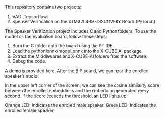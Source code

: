 This repository contains two projects:

1. VAD (Tensorflow)
2. Speaker Verification on the STM32L4R9I-DISCOVERY Board (PyTorch)

The Speaker Verification project includes C and Python folders.
To use the model on the evaluation board, follow these steps:

1. Burn the C folder onto the board using the ST IDE.
2. Load the python/onnx/model_onnx into the X-CUBE-AI package.
3. Extract the Middlewares and X-CUBE-AI folders from the software.
4. Debug the code.

A demo is provided here.
After the BIP sound, we can hear the enrolled speaker's audio.

In the upper left corner of the screen, we can see the cosine similarity score between the enrolled embeddings and the embedding generated every second.
If the score exceeds the threshold, an LED lights up:

Orange LED: Indicates the enrolled male speaker.
Green LED: Indicates the enrolled female speaker.

